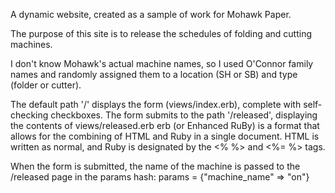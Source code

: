 A dynamic website, created as a sample of work for Mohawk Paper.

The purpose of this site is to release the schedules of folding and cutting machines.

I don't know Mohawk's actual machine names, so I used O'Connor family names and randomly assigned them to a location (SH or SB) and type (folder or cutter).

The default path '/' displays the form (views/index.erb), complete with self-checking checkboxes.
The form submits to the path '/released', displaying the contents of views/released.erb
erb (or Enhanced RuBy) is a format that allows for the combining of HTML and Ruby in a single document. HTML is written as normal, and Ruby is designated by the <% %> and <%= %> tags.

When the form is submitted, the name of the machine is passed to the /released page in the params hash: params = {"machine_name" => "on"}
